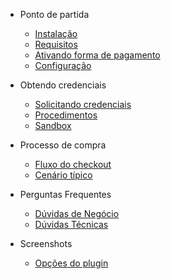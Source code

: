 - Ponto de partida

  - [Instalação](#instalação)
  - [Requisitos](#requisitos)
  - [Ativando forma de pagamento](#ativando-forma-de-pagamento)
  - [Configuração](#configura%C3%A7%C3%A3o)

- Obtendo credenciais

  - [Solicitando credenciais](#solicitando-credenciais)
  - [Procedimentos](#procedimentos)
  - [Sandbox](#sandbox)

- Processo de compra 

  - [Fluxo do checkout](#fluxo-do-checkout)
  - [Cenário típico](#cen%C3%A1rio-t%C3%ADpico)

- Perguntas Frequentes
  
  - [Dúvidas de Negócio](#d%C3%BAvidas-de-neg%C3%B3cio)
  - [Dúvidas Técnicas](#d%C3%BAvidas-t%C3%A9cnicas)
 
- Screenshots

  - [Opções do plugin](#_1-o-painel-de-configura%C3%A7%C3%B5es-usado-para-habilitar-e-configurar-o-gateway)
